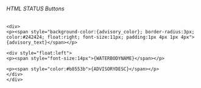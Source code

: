 ###### HTML STATUS Buttons
    <div>
    <p><span style="background-color:{advisory_color}; border-radius:3px; color:#242424; float:right; font-size:11px; padding:1px 4px 1px 4px">{advisory_text}</span></p>
    
    <div style="float:left">
    <p><span style="font-size:14px">{WATERBODYNAME}</span></p>
    
    <p><span style="color:#b8553b">{ADVISORYDESC}</span></p>
    </div>
    </div>
